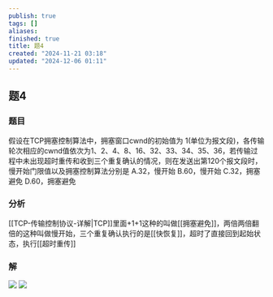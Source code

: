 ```yaml
---
publish: true
tags: []
aliases: 
finished: true
title: 题4
created: "2024-11-21 03:18"
updated: "2024-12-06 01:11"
---
```

## 题4
### 题目
假设在TCP拥塞控制算法中，拥塞窗口cwnd的初始值为 1(单位为报文段)，各传输轮次相应的cwnd值依次为1、2、4、8、16、32、33、34、35、36，若传输过程中未出现超时重传和收到三个重复确认的情况，则在发送出第120个报文段时，慢开始门限值以及拥塞控制算法分别是
A.32，慢开始
B.60，慢开始
C.32，拥塞避免
D.60，拥塞避免
### 分析
[[TCP-传输控制协议-详解|TCP]]里面+1+1这种的叫做[[拥塞避免]]，两倍两倍翻倍的这种叫做慢开始，三个重复确认执行的是[[快恢复]]，超时了直接回到起始状态，执行[[超时重传]]
### 解
![](https://img.hwenyi.tech/202411252017326.webp)
![](https://img.hwenyi.tech/202411252018551.webp)
